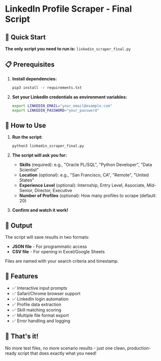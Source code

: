 # LinkedIn Profile Scraper - Final Script

## 🚀 Quick Start

**The only script you need to run is:** `linkedin_scraper_final.py`

## 📋 Prerequisites

1. **Install dependencies:**
   ```bash
   pip3 install -r requirements.txt
   ```

2. **Set your LinkedIn credentials as environment variables:**
   ```bash
   export LINKEDIN_EMAIL="your_email@example.com"
   export LINKEDIN_PASSWORD="your_password"
   ```

## 🎯 How to Use

1. **Run the script:**
   ```bash
   python3 linkedin_scraper_final.py
   ```

2. **The script will ask you for:**
   - **Skills** (required): e.g., "Oracle PL/SQL", "Python Developer", "Data Scientist"
   - **Location** (optional): e.g., "San Francisco, CA", "Remote", "United States"
   - **Experience Level** (optional): Internship, Entry Level, Associate, Mid-Senior, Director, Executive
   - **Number of Profiles** (optional): How many profiles to scrape (default: 20)

3. **Confirm and watch it work!**

## 📁 Output

The script will save results in two formats:
- **JSON file** - For programmatic access
- **CSV file** - For opening in Excel/Google Sheets

Files are named with your search criteria and timestamp.

## 🔧 Features

- ✅ Interactive input prompts
- ✅ Safari/Chrome browser support
- ✅ LinkedIn login automation
- ✅ Profile data extraction
- ✅ Skill matching scoring
- ✅ Multiple file format export
- ✅ Error handling and logging

## 🎉 That's it!

No more test files, no more scenario results - just one clean, production-ready script that does exactly what you need!

